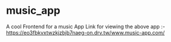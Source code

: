 # music_app
A cool Frontend for a music App
Link for viewing the above app :- https://eo3fbkvxtwzkjzbjb7naeg-on.drv.tw/www.music-app.com/
